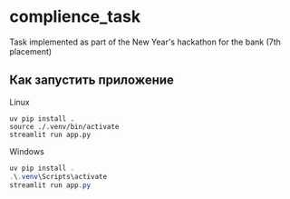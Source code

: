 # complience_task
Task implemented as part of the New Year's hackathon for the bank (7th placement)

## Как запустить приложение

Linux
```shell
uv pip install .
source ./.venv/bin/activate
streamlit run app.py
```

Windows
```powershell
uv pip install .
.\.venv\Scripts\activate
streamlit run app.py
```

